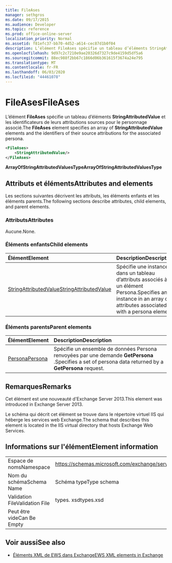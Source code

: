 ```yaml
---
title: FileAses
manager: sethgros
ms.date: 09/17/2015
ms.audience: Developer
ms.topic: reference
ms.prod: office-online-server
localization_priority: Normal
ms.assetid: f81efc37-bb70-4d52-a614-cec87d1b0f04
description: L’élément FileAses spécifie un tableau d’éléments StringAttributedValue et les identificateurs de leurs attributions sources pour le personnage associé.
ms.openlocfilehash: 9d97c2c7210e9ae20326d7327c9de4159d5df5a6
ms.sourcegitcommit: 88ec988f2bb67c1866d06b361615f3674a24e795
ms.translationtype: MT
ms.contentlocale: fr-FR
ms.lasthandoff: 06/03/2020
ms.locfileid: "44461078"
---
```

# <a name="fileases"></a><span data-ttu-id="fad04-103">FileAses</span><span class="sxs-lookup"><span data-stu-id="fad04-103">FileAses</span></span>

<span data-ttu-id="fad04-104">L’élément **FileAses** spécifie un tableau d’éléments **StringAttributedValue** et les identificateurs de leurs attributions sources pour le personnage associé.</span><span class="sxs-lookup"><span data-stu-id="fad04-104">The **FileAses** element specifies an array of **StringAttributedValue** elements and the identifiers of their source attributions for the associated persona.</span></span> 
  
```XML
<FileAses>
    <StringAttributedValue/>
</FileAses>
```

 <span data-ttu-id="fad04-105">**ArrayOfStringAttributedValuesType**</span><span class="sxs-lookup"><span data-stu-id="fad04-105">**ArrayOfStringAttributedValuesType**</span></span>
## <a name="attributes-and-elements"></a><span data-ttu-id="fad04-106">Attributs et éléments</span><span class="sxs-lookup"><span data-stu-id="fad04-106">Attributes and elements</span></span>

<span data-ttu-id="fad04-107">Les sections suivantes décrivent les attributs, les éléments enfants et les éléments parents.</span><span class="sxs-lookup"><span data-stu-id="fad04-107">The following sections describe attributes, child elements, and parent elements.</span></span>
  
### <a name="attributes"></a><span data-ttu-id="fad04-108">Attributs</span><span class="sxs-lookup"><span data-stu-id="fad04-108">Attributes</span></span>

<span data-ttu-id="fad04-109">Aucune.</span><span class="sxs-lookup"><span data-stu-id="fad04-109">None.</span></span>
  
### <a name="child-elements"></a><span data-ttu-id="fad04-110">Éléments enfants</span><span class="sxs-lookup"><span data-stu-id="fad04-110">Child elements</span></span>

|<span data-ttu-id="fad04-111">**Élément**</span><span class="sxs-lookup"><span data-stu-id="fad04-111">**Element**</span></span>|<span data-ttu-id="fad04-112">**Description**</span><span class="sxs-lookup"><span data-stu-id="fad04-112">**Description**</span></span>|
|:-----|:-----|
|[<span data-ttu-id="fad04-113">StringAttributedValue</span><span class="sxs-lookup"><span data-stu-id="fad04-113">StringAttributedValue</span></span>](stringattributedvalue.md) <br/> |<span data-ttu-id="fad04-114">Spécifie une instance dans un tableau d’attributs associés à un élément Persona.</span><span class="sxs-lookup"><span data-stu-id="fad04-114">Specifies an instance in an array of attributes associated with a persona element.</span></span>  <br/> |
   
### <a name="parent-elements"></a><span data-ttu-id="fad04-115">Éléments parents</span><span class="sxs-lookup"><span data-stu-id="fad04-115">Parent elements</span></span>

|<span data-ttu-id="fad04-116">**Élément**</span><span class="sxs-lookup"><span data-stu-id="fad04-116">**Element**</span></span>|<span data-ttu-id="fad04-117">**Description**</span><span class="sxs-lookup"><span data-stu-id="fad04-117">**Description**</span></span>|
|:-----|:-----|
|[<span data-ttu-id="fad04-118">Persona</span><span class="sxs-lookup"><span data-stu-id="fad04-118">Persona</span></span>](persona.md) <br/> |<span data-ttu-id="fad04-119">Spécifie un ensemble de données Persona renvoyées par une demande **GetPersona** .</span><span class="sxs-lookup"><span data-stu-id="fad04-119">Specifies a set of persona data returned by a **GetPersona** request.</span></span>  <br/> |
   
## <a name="remarks"></a><span data-ttu-id="fad04-120">Remarques</span><span class="sxs-lookup"><span data-stu-id="fad04-120">Remarks</span></span>

<span data-ttu-id="fad04-121">Cet élément est une nouveauté d'Exchange Server 2013.</span><span class="sxs-lookup"><span data-stu-id="fad04-121">This element was introduced in Exchange Server 2013.</span></span>
  
<span data-ttu-id="fad04-122">Le schéma qui décrit cet élément se trouve dans le répertoire virtuel IIS qui héberge les services web Exchange.</span><span class="sxs-lookup"><span data-stu-id="fad04-122">The schema that describes this element is located in the IIS virtual directory that hosts Exchange Web Services.</span></span>
  
## <a name="element-information"></a><span data-ttu-id="fad04-123">Informations sur l'élément</span><span class="sxs-lookup"><span data-stu-id="fad04-123">Element information</span></span>

|||
|:-----|:-----|
|<span data-ttu-id="fad04-124">Espace de noms</span><span class="sxs-lookup"><span data-stu-id="fad04-124">Namespace</span></span>  <br/> |https://schemas.microsoft.com/exchange/services/2006/types  <br/> |
|<span data-ttu-id="fad04-125">Nom du schéma</span><span class="sxs-lookup"><span data-stu-id="fad04-125">Schema Name</span></span>  <br/> |<span data-ttu-id="fad04-126">Schéma type</span><span class="sxs-lookup"><span data-stu-id="fad04-126">Type schema</span></span>  <br/> |
|<span data-ttu-id="fad04-127">Validation File</span><span class="sxs-lookup"><span data-stu-id="fad04-127">Validation File</span></span>  <br/> |<span data-ttu-id="fad04-128">types. xsd</span><span class="sxs-lookup"><span data-stu-id="fad04-128">types.xsd</span></span>  <br/> |
|<span data-ttu-id="fad04-129">Peut être vide</span><span class="sxs-lookup"><span data-stu-id="fad04-129">Can Be Empty</span></span>  <br/> ||
   
## <a name="see-also"></a><span data-ttu-id="fad04-130">Voir aussi</span><span class="sxs-lookup"><span data-stu-id="fad04-130">See also</span></span>



- [<span data-ttu-id="fad04-131">Éléments XML de EWS dans Exchange</span><span class="sxs-lookup"><span data-stu-id="fad04-131">EWS XML elements in Exchange</span></span>](ews-xml-elements-in-exchange.md)

